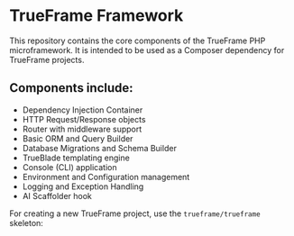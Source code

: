 # TrueFrame Framework

This repository contains the core components of the TrueFrame PHP microframework.
It is intended to be used as a Composer dependency for TrueFrame projects.

## Components include:
- Dependency Injection Container
- HTTP Request/Response objects
- Router with middleware support
- Basic ORM and Query Builder
- Database Migrations and Schema Builder
- TrueBlade templating engine
- Console (CLI) application
- Environment and Configuration management
- Logging and Exception Handling
- AI Scaffolder hook

For creating a new TrueFrame project, use the `trueframe/trueframe` skeleton:
